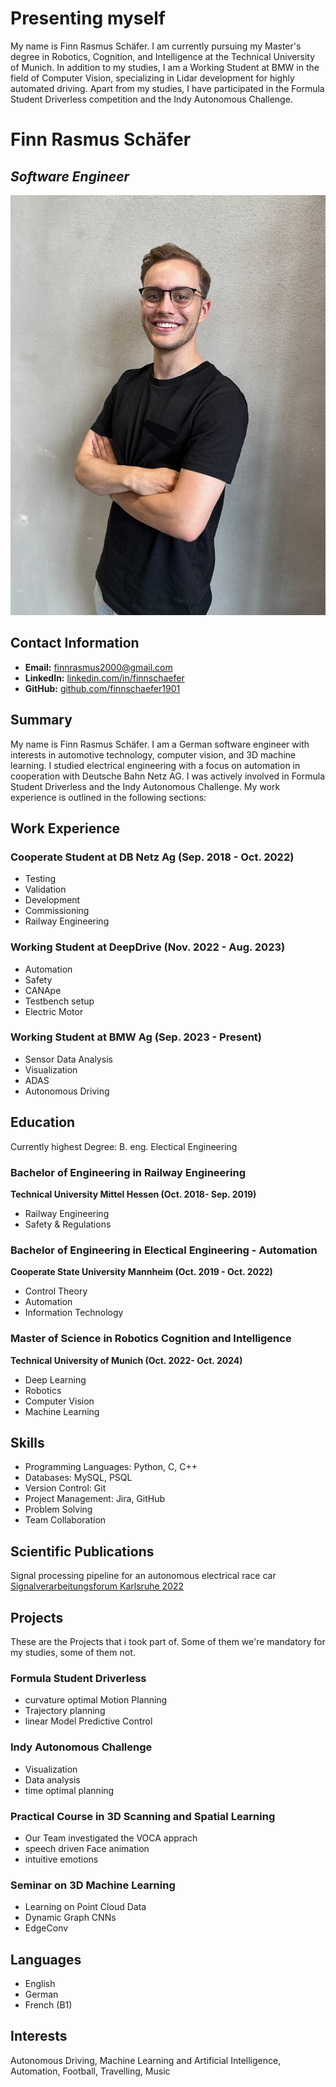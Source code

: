 # **Presenting myself**

My name is Finn Rasmus Schäfer. I am currently pursuing my Master's degree in Robotics, Cognition, and Intelligence at the Technical University of Munich. In addition to my studies, I am a Working Student at BMW in the field of Computer Vision, specializing in Lidar development for highly automated driving. Apart from my studies, I have participated in the Formula Student Driverless competition and the Indy Autonomous Challenge. 

# Finn Rasmus Schäfer
## *Software Engineer*

![Profile Picture](assets/img/Finn.jpg)

## Contact Information
- **Email:** [finnrasmus2000@gmail.com](mailto:finnrasmus2000@gmail.com)
- **LinkedIn:** [linkedin.com/in/finnschaefer](www.linkedin.com/in/finn-rasmus-schaefer-abaa4820b)
- **GitHub:** [github.com/finnschaefer1901](https://github.com/finnschaefer1901)

## Summary
My name is Finn Rasmus Schäfer. I am a German software engineer with interests in automotive technology, computer vision, and 3D machine learning. I studied electrical engineering with a focus on automation in cooperation with Deutsche Bahn Netz AG. I was actively involved in Formula Student Driverless and the Indy Autonomous Challenge. My work experience is outlined in the following sections:

## Work Experience
### Cooperate Student at DB Netz Ag (Sep. 2018 - Oct. 2022)
- Testing
- Validation
- Development
- Commissioning
- Railway Engineering

### Working Student at DeepDrive (Nov. 2022 - Aug. 2023)
- Automation
- Safety
- CANApe
- Testbench setup
- Electric Motor

### Working Student at BMW Ag (Sep. 2023 - Present)
- Sensor Data Analysis
- Visualization
- ADAS
- Autonomous Driving

## Education
Currently highest Degree: B. eng. Electical Engineering

### Bachelor of Engineering in Railway Engineering
**Technical University Mittel Hessen (Oct. 2018- Sep. 2019)**
- Railway Engineering
- Safety & Regulations

### Bachelor of Engineering in Electical Engineering - Automation
**Cooperate State University Mannheim (Oct. 2019 - Oct. 2022)**
- Control Theory
- Automation
- Information Technology

### Master of Science in Robotics Cognition and Intelligence
**Technical University of Munich (Oct. 2022- Oct. 2024)**
- Deep Learning
- Robotics
- Computer Vision
- Machine Learning


## Skills
- Programming Languages: Python, C, C++
- Databases: MySQL, PSQL
- Version Control: Git
- Project Management: Jira, GitHub
- Problem Solving
- Team Collaboration

## Scientific Publications
Signal processing pipeline for an autonomous electrical race car [Signalverarbeitungsforum Karlsruhe 2022](https://publikationen.bibliothek.kit.edu/1000150865/149629985)

## Projects
These are the Projects that i took part of. Some of them we're mandatory for my studies, some of them not.
### Formula Student Driverless
- curvature optimal Motion Planning
- Trajectory planning
- linear Model Predictive Control

### Indy Autonomous Challenge
- Visualization
- Data analysis
- time optimal planning

### Practical Course in 3D Scanning and Spatial Learning
- Our Team investigated the VOCA apprach 
- speech driven Face animation
- intuitive emotions

### Seminar on 3D Machine Learning
- Learning on Point Cloud Data
- Dynamic Graph CNNs
- EdgeConv

## Languages
- English
- German
- French (B1)

## Interests
Autonomous Driving, Machine Learning and Artificial Intelligence, Automation, Football, Travelling, Music

